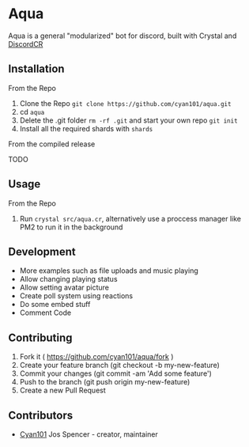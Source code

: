 # Aqua

Aqua is a general "modularized" bot for discord, built with Crystal and [DiscordCR](https://github.com/meew0/discordcr)

## Installation

From the Repo

1. Clone the Repo `git clone https://github.com/cyan101/aqua.git`
2. cd `aqua`
3. Delete the .git folder `rm -rf .git` and start your own repo `git init`
4. Install all the required shards with `shards`

From the compiled release

TODO

## Usage

From the Repo

1. Run `crystal src/aqua.cr`, alternatively use a proccess manager like PM2 to run it in the background

## Development

* More examples such as file uploads and music playing
* Allow changing playing status
* Allow setting avatar picture
* Create poll system using reactions
* Do some embed stuff
* Comment Code

## Contributing

1. Fork it ( https://github.com/cyan101/aqua/fork )
2. Create your feature branch (git checkout -b my-new-feature)
3. Commit your changes (git commit -am 'Add some feature')
4. Push to the branch (git push origin my-new-feature)
5. Create a new Pull Request

## Contributors

- [Cyan101](https://github.com/cyan101) Jos Spencer - creator, maintainer
